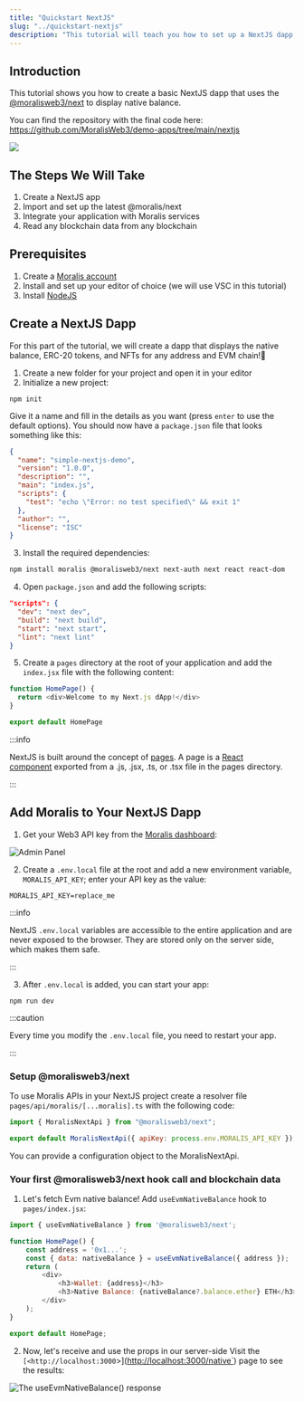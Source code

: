 ```yaml
---
title: "Quickstart NextJS"
slug: "../quickstart-nextjs"
description: "This tutorial will teach you how to set up a NextJS dapp that can query blockchain data such as NFTs, tokens, balances, transfers, transactions, and more from any NextJS application. \n\nThis tutorial dapp works on almost any blockchain, including Ethereum, Polygon, BNB Chain, Avalanche, Cronos, and many more!"
---
```

## Introduction

This tutorial shows you how to create a basic NextJS dapp that uses the [@moralisweb3/next](https://www.npmjs.com/package/@moralisweb3/next) to display native balance.

You can find the repository with the final code here: <https://github.com/MoralisWeb3/demo-apps/tree/main/nextjs>

![](/img/content/b66bc70-image.png)

## The Steps We Will Take

1. Create a NextJS app
2. Import and set up the latest @moralis/next
3. Integrate your application with Moralis services
4. Read any blockchain data from any blockchain 

## Prerequisites

1. Create a [Moralis account](https://www.moralis.io)
2. Install and set up your editor of choice (we will use VSC in this tutorial)
3. Install [NodeJS](https://nodejs.org/en/download/package-manager/)

## Create a NextJS Dapp

For this part of the tutorial, we will create a dapp that displays the native balance, ERC-20 tokens, and NFTs for any address and EVM chain!🚀

1. Create a new folder for your project and open it in your editor
2. Initialize a new project:

```shell
npm init
```



Give it a name and fill in the details as you want (press `enter` to use the default options). You should now have a `package.json` file that looks something like this:

```json
{
  "name": "simple-nextjs-demo",
  "version": "1.0.0",
  "description": "",
  "main": "index.js",
  "scripts": {
    "test": "echo \"Error: no test specified\" && exit 1"
  },
  "author": "",
  "license": "ISC"
}
```



3. Install the required dependencies:

```bash npm2yarn
npm install moralis @moralisweb3/next next-auth next react react-dom
```

4. Open `package.json` and add the following scripts:

```json
"scripts": {
  "dev": "next dev",
  "build": "next build",
  "start": "next start",
  "lint": "next lint"
}
```



5. Create a `pages` directory at the root of your application and add the `index.jsx` file with the following content:

```javascript
function HomePage() {
  return <div>Welcome to my Next.js dApp!</div>
}

export default HomePage
```

:::info

NextJS is built around the concept of [pages](https://nextjs.org/docs/basic-features/pages). A page is a [React component](https://reactjs.org/docs/components-and-props.html) exported from a .js, .jsx, .ts, or .tsx file in the pages directory.

:::

## Add Moralis to Your NextJS Dapp

1. Get your Web3 API key from the [Moralis dashboard](https://admin.moralis.io/): 

![Admin Panel](/img/content/05df856-4n3pANatV2_KA3lpaig2g_screenshot-2022-08-08-at-150705.png)

2. Create a `.env.local` file at the root and add a new environment variable, `MORALIS_API_KEY`; enter your API key as the value:

```text .env.local
MORALIS_API_KEY=replace_me
```



:::info

NextJS `.env.local` variables are accessible to the entire application and are never exposed to the browser. They are stored only on the server side, which makes them safe.

:::

3. After `.env.local` is added, you can start your app:

```shell
npm run dev
```



:::caution

Every time you modify the `.env.local` file, you need to restart your app.

:::

### Setup @moralisweb3/next

To use Moralis APIs in your NextJS project create a resolver file `pages/api/moralis/[...moralis].ts` with the following code:

```javascript
import { MoralisNextApi } from "@moralisweb3/next";

export default MoralisNextApi({ apiKey: process.env.MORALIS_API_KEY });
```

You can provide a configuration object to the MoralisNextApi.

### Your first @moralisweb3/next hook call and blockchain data

1. Let's fetch Evm native balance! Add `useEvmNativeBalance` hook to `pages/index.jsx`:

```javascript
import { useEvmNativeBalance } from '@moralisweb3/next';

function HomePage() {
    const address = '0x1...';
    const { data: nativeBalance } = useEvmNativeBalance({ address });
    return (
        <div>
            <h3>Wallet: {address}</h3>
            <h3>Native Balance: {nativeBalance?.balance.ether} ETH</h3>
        </div>
    );
}

export default HomePage;


```



2. Now, let's receive and use the props in our server-side Visit the `[<http://localhost:3000`>](<http://localhost:3000/native`>) page to see the results:

![The `useEvmNativeBalance()` response](/img/content/46867dc-image.png)